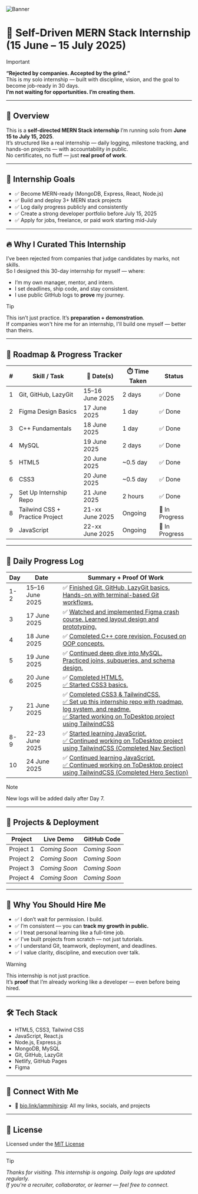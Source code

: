 ![Banner](https://github.com/user-attachments/assets/8f33d7aa-6e8a-4688-af20-fc245a494401)

# 🚀 Self-Driven MERN Stack Internship (15 June – 15 July 2025)

> [!IMPORTANT]
> **“Rejected by companies. Accepted by the grind.”**  
> This is my solo internship — built with discipline, vision, and the goal to become job-ready in 30 days.  
> **I’m not waiting for opportunities. I’m creating them.**

---

## 📌 Overview

This is a **self-directed MERN Stack internship** I’m running solo from **June 15 to July 15, 2025**.  
It’s structured like a real internship — daily logging, milestone tracking, and hands-on projects — with accountability in public.  
No certificates, no fluff — just **real proof of work**.

---

## 🎯 Internship Goals

- ✅ Become MERN-ready (MongoDB, Express, React, Node.js)  
- ✅ Build and deploy 3+ MERN stack projects  
- ✅ Log daily progress publicly and consistently  
- ✅ Create a strong developer portfolio before July 15, 2025  
- ✅ Apply for jobs, freelance, or paid work starting mid-July  

---

## 🔥 Why I Curated This Internship

I’ve been rejected from companies that judge candidates by marks, not skills.  
So I designed this 30-day internship for myself — where:

- I’m my own manager, mentor, and intern.  
- I set deadlines, ship code, and stay consistent.  
- I use public GitHub logs to **prove** my journey.  

> [!TIP]
> This isn’t just practice. It’s **preparation + demonstration**.  
> If companies won't hire me for an internship, I'll build one myself — better than theirs.

---

## 🧭 Roadmap & Progress Tracker

<div align="center">

| #  | Skill / Task                      | 📅 Date(s)         | ⏱️ Time Taken | Status        |
|----|----------------------------------|--------------------|---------------|---------------|
| 1  | Git, GitHub, LazyGit              | 15–16 June 2025    | 2 days        | ✅ Done        |
| 2  | Figma Design Basics               | 17 June 2025       | 1 day         | ✅ Done        |
| 3  | C++ Fundamentals                  | 18 June 2025       | 1 day         | ✅ Done        |
| 4  | MySQL                             | 19 June 2025       | 2 days        | ✅ Done        |
| 5  | HTML5                             | 20 June 2025       | ~0.5 day      | ✅ Done        |
| 6  | CSS3                              | 20 June 2025       | ~0.5 day      | ✅ Done        |
| 7  | Set Up Internship Repo            | 21 June 2025       | 2 hours       | ✅ Done        |
| 8  | Tailwind CSS + Practice Project   | 21-xx June 2025    | Ongoing       | 🔄 In Progress |
| 9  | JavaScript                        | 22-xx June 2025    | Ongoing       | 🔄 In Progress |

</div>

---

## 📆 Daily Progress Log

<div align="center">

| Day | Date            | Summary + Proof Of Work                                                                                                                                                                                                                                                                             |
|-----|-----------------|------------------------------------------------------------------------------------------------------------------------------------------------------------------------------------------------------------------------------------------------------------------------------------------------------|
| 1-2 | 15–16 June 2025 | ✅ [Finished Git, GitHub, LazyGit basics. Hands-on with terminal-based Git workflows.](https://www.linkedin.com/posts/iammihirsig_devjourney-github-figmadesign-ugcPost-7340264863144820736-lQ29)                                                             |
| 3   | 17 June 2025    | ✅ [Watched and implemented Figma crash course. Learned layout design and prototyping.](https://www.linkedin.com/posts/iammihirsig_devjourney-github-figmadesign-ugcPost-7340264863144820736-lQ29)                                                           |
| 4   | 18 June 2025    | ✅ [Completed C++ core revision. Focused on OOP concepts.](https://www.linkedin.com/posts/iammihirsig_devjourney-github-figmadesign-ugcPost-7340264863144820736-lQ29)                                                                                         |
| 5   | 19 June 2025    | ✅ [Continued deep dive into MySQL. Practiced joins, subqueries, and schema design.](https://www.linkedin.com/posts/iammihirsig_devjourney-mysql-backenddevelopment-activity-7340580020244967424-I9iw)                                                       |
| 6   | 20 June 2025    | ✅ [Completed HTML5. <br>✅ Started CSS3 basics.](https://www.linkedin.com/posts/iammihirsig_devjourney-frontenddevelopment-tailwindcss-activity-7342108993999261696-GZEQ?utm_source=share&utm_medium=member_desktop&rcm=ACoAADbgrD0Bzyewf8Nkdc3ZDz7rrVWlNnnBFl4)|
| 7   | 21 June 2025    | ✅ [Completed CSS3 & TailwindCSS. <br>✅ Set up this internship repo with roadmap, log system, and readme. <br>✅ Started working on ToDesktop project using TailwindCSS](https://www.linkedin.com/posts/iammihirsig_devjourney-frontenddevelopment-tailwindcss-activity-7342108993999261696-GZEQ?utm_source=share&utm_medium=member_desktop&rcm=ACoAADbgrD0Bzyewf8Nkdc3ZDz7rrVWlNnnBFl4)|
| 8-9 | 22-23 June 2025 | ✅ [Started learning JavaScript. <br>✅ Continued working on ToDesktop project using TailwindCSS (Completed Nav Section)](https://www.linkedin.com/posts/iammihirsig_frontenddev-javascript-tailwindcss-activity-7342874399278080000-CkEb?utm_source=share&utm_medium=member_desktop&rcm=ACoAADbgrD0Bzyewf8Nkdc3ZDz7rrVWlNnnBFl4) |
| 10 | 24 June 2025 | ✅ [Continued learning JavaScript. <br>✅ Continued working on ToDesktop project using TailwindCSS (Completed Hero Section)](https://www.linkedin.com/posts/iammihirsig_javascript-tailwindcss-frontenddevelopment-activity-7343320017343533057-jAYa?utm_source=share&utm_medium=member_desktop&rcm=ACoAADbgrD0Bzyewf8Nkdc3ZDz7rrVWlNnnBFl4) |


</div>

> [!NOTE]
> New logs will be added daily after Day 7.

---

## 🧪 Projects & Deployment

<div align="center">

| Project     | Live Demo     | GitHub Code    |
|-------------|---------------|----------------|
| Project 1   | _Coming Soon_ | _Coming Soon_  |
| Project 2   | _Coming Soon_ | _Coming Soon_  |
| Project 3   | _Coming Soon_ | _Coming Soon_  |
| Project 4   | _Coming Soon_ | _Coming Soon_  |

</div>

---

## 💼 Why You Should Hire Me

- ✅ I don’t wait for permission. I build.  
- ✅ I’m consistent — you can **track my growth in public.**  
- ✅ I treat personal learning like a full-time job.  
- ✅ I’ve built projects from scratch — not just tutorials.  
- ✅ I understand Git, teamwork, deployment, and deadlines.  
- ✅ I value clarity, discipline, and execution over talk.  

> [!WARNING]
> This internship is not just practice.  
> It’s **proof** that I’m already working like a developer — even before being hired.

---

## 🛠 Tech Stack

- HTML5, CSS3, Tailwind CSS  
- JavaScript, React.js  
- Node.js, Express.js  
- MongoDB, MySQL  
- Git, GitHub, LazyGit  
- Netlify, GitHub Pages  
- Figma  

---

## 🙌 Connect With Me

- 🔗 [bio.link/iammihirsig](https://bio.link/iammihirsig): All my links, socials, and projects

---

## 📄 License

Licensed under the [MIT License](./LICENSE)

---

> [!TIP]
> _Thanks for visiting. This internship is ongoing. Daily logs are updated regularly.  
> If you're a recruiter, collaborator, or learner — feel free to connect._
